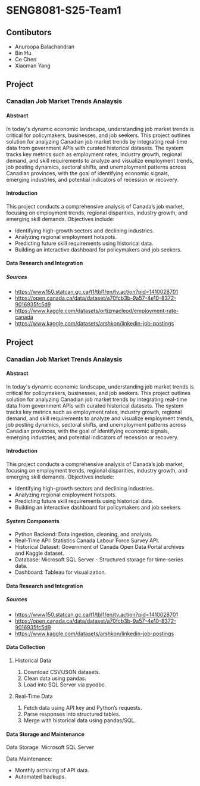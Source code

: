 # SENG8081-S25-Team1
## Contibutors
* Anuroopa Balachandran
* Bin Hu
* Ce Chen
* Xiaoman Yang

## Project
### Canadian Job Market Trends Analaysis 

#### Abstract
In today's dynamic economic landscape, understanding job market trends is critical for policymakers, businesses, and job seekers. This project outlines solution for analyzing Canadian job market trends by integrating real-time data from government APIs with curated historical datasets. The system tracks key metrics such as employment rates, industry growth, regional demand, and skill requirements to analyze and visualize employment trends, job posting dynamics, sectoral shifts, and unemployment patterns across Canadian provinces, with the goal of identifying economic signals, emerging industries, and potential indicators of recession or recovery.

#### Introduction
This project conducts a comprehensive analysis of Canada’s job market, focusing on employment trends, regional disparities, industry growth, and emerging skill demands. Objectives include:
* Identifying high-growth sectors and declining industries.
* Analyzing regional employment hotspots.
* Predicting future skill requirements using historical data.
* Building an interactive dashboard for policymakers and job seekers.

#### Data Research and Integration

##### Sources
* https://www150.statcan.gc.ca/t1/tbl1/en/tv.action?pid=1410028701
* https://open.canada.ca/data/dataset/a70fcb3b-9a57-4e10-8372-9016935fc5d9
* https://www.kaggle.com/datasets/ortizmacleod/employment-rate-canada
* https://www.kaggle.com/datasets/arshkon/linkedin-job-postings

## Project
### Canadian Job Market Trends Analaysis 

#### Abstract
In today's dynamic economic landscape, understanding job market trends is critical for policymakers, businesses, and job seekers. This project outlines solution for analyzing Canadian job market trends by integrating real-time data from government APIs with curated historical datasets. The system tracks key metrics such as employment rates, industry growth, regional demand, and skill requirements to analyze and visualize employment trends, job posting dynamics, sectoral shifts, and unemployment patterns across Canadian provinces, with the goal of identifying economic signals, emerging industries, and potential indicators of recession or recovery.

#### Introduction
This project conducts a comprehensive analysis of Canada’s job market, focusing on employment trends, regional disparities, industry growth, and emerging skill demands. Objectives include:
* Identifying high-growth sectors and declining industries.
* Analyzing regional employment hotspots.
* Predicting future skill requirements using historical data.
* Building an interactive dashboard for policymakers and job seekers.

#### System Components
* Python Backend: Data ingestion, cleaning, and analysis.
* Real-Time API: Statistics Canada Labour Force Survey API.
* Historical Dataset: Government of Canada Open Data Portal archives and Kaggle dataset.
* Database: Microsoft SQL Server - Structured storage for time-series data.
* Dashboard: Tableau for visualization.

#### Data Research and Integration

##### Sources
* https://www150.statcan.gc.ca/t1/tbl1/en/tv.action?pid=1410028701
* https://open.canada.ca/data/dataset/a70fcb3b-9a57-4e10-8372-9016935fc5d9
* https://www.kaggle.com/datasets/arshkon/linkedin-job-postings

#### Data Collection

1. Historical Data
    1. Download CSV/JSON datasets.
    2. Clean data using pandas.
    3. Load into SQL Server via pyodbc.

2. Real-Time Data
    1. Fetch data using API key and Python’s requests.
    2. Parse responses into structured tables.
    3. Merge with historical data using pandas/SQL.

#### Data Storage and Maintenance

Data Storage: Microsoft SQL Server

Data Maintenance:

* Monthly archiving of API data.
* Automated backups.
